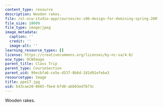 ```yaml
---
content_type: resource
description: Wooden rakes.
file: /ol-ocw-studio-app/courses/ec-s06-design-for-demining-spring-2007/b43cae208665fbe4bfd0abb03ed7b73c_ppe17.jpg
file_size: 10609
file_type: image/jpeg
image_metadata:
  caption: ''
  credit: ''
  image-alt: ''
learning_resource_types: []
license: https://creativecommons.org/licenses/by-nc-sa/4.0/
ocw_type: OCWImage
parent_title: Class Trip
parent_type: CourseSection
parent_uid: 99ecbfa6-ce5e-d537-8b6d-181d91efeba3
resourcetype: Image
title: ppe17.jpg
uid: b43cae20-8665-fbe4-bfd0-abb03ed7b73c
---
```

Wooden rakes.